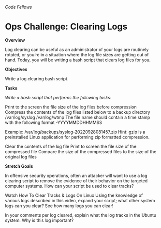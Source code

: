*Code Fellows*

# Ops Challenge: Clearing Logs

**Overview**

Log clearing can be useful as an administrator of your logs are routinely rotated, or you’re in a situation where the log file sizes are getting out of hand. Today, you will be writing a bash script that clears log files for you.

**Objectives**

Write a log clearing bash script.

**Tasks**

*Write a bash script that performs the following tasks:*

Print to the screen the file size of the log files before compression
Compress the contents of the log files listed below to a backup directory
/var/log/syslog
/var/log/wtmp
The file name should contain a time stamp with the following format -YYYYMMDDHHMMSS

Example: /var/log/backups/syslog-20220928081457.zip
Hint: gzip is a preinstalled Linux application for performing zip formatted compression.

Clear the contents of the log file
Print to screen the file size of the compressed file
Compare the size of the compressed files to the size of the original log files

**Stretch Goals**

In offensive security operations, often an attacker will want to use a log clearing script to remove the evidence of their behavior on the targeted computer systems. How can your script be used to clear tracks?

Watch How To Clear Tracks & Logs On Linux
Using the knowledge of various logs described in this video, expand your script; what other system logs can you clear? See how many logs you can clear!

In your comments per log cleared, explain what the log tracks in the Ubuntu system. Why is this log important?